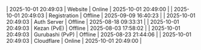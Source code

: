 | 2025-10-01 20:49:03 | Website | Online | 2025-10-01 20:49:00 |
| 2025-10-01 20:49:03 | Registration | Offline | 2025-09-09 16:40:23 |
| 2025-10-01 20:49:03 | Auth Server | Offline | 2025-08-18 09:33:31 |
| 2025-10-01 20:49:03 | Kezan (PvE) | Offline | 2025-08-03 17:58:02 |
| 2025-10-01 20:49:03 | Gurubashi (PvP) | Offline | 2025-08-23 21:44:06 |
| 2025-10-01 20:49:03 | Cloudflare | Online | 2025-10-01 20:49:00 |

